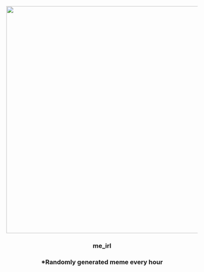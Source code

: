 <p align="center">
        <img src="https://i.redd.it/1mhgu047peu81.jpg" width="600" height="600">
        </p>
        <h3 align="center">me_irl</h3>
        <h3 align="center">*Randomly generated meme every hour</h3>
    